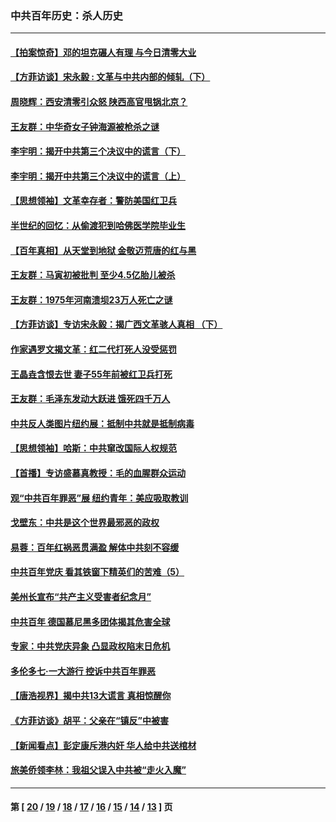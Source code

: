 ### 中共百年历史：杀人历史
---
#### [【拍案惊奇】邓的坦克碾人有理 与今日清零大业](../../pages/nf1176106/n13729574.md?10150430) 
#### [【方菲访谈】宋永毅 : 文革与中共内部的倾轧（下）](../../pages/nf1176106/n13486836.md?10150430) 
#### [周晓辉：西安清零引众怒 陕西高官甩锅北京？](../../pages/nf1176106/n13484627.md?10150430) 
#### [王友群：中华奇女子钟海源被枪杀之谜](../../pages/nf1176106/n13430555.md?10150430) 
#### [李宇明：揭开中共第三个决议中的谎言（下）](../../pages/nf1176106/n13389389.md?10150430) 
#### [李宇明：揭开中共第三个决议中的谎言（上）](../../pages/nf1176106/n13388697.md?10150430) 
#### [【思想领袖】文革幸存者：警防美国红卫兵](../../pages/nf1176106/n13339289.md?10150430) 
#### [半世纪的回忆：从偷渡犯到哈佛医学院毕业生](../../pages/nf1176106/n13345328.md?10150430) 
#### [【百年真相】从天堂到地狱 金敬迈荒唐的红与黑](../../pages/nf1176106/n13336995.md?10150430) 
#### [王友群：马寅初被批判 至少4.5亿胎儿被杀](../../pages/nf1176106/n13260313.md?10150430) 
#### [王友群：1975年河南溃坝23万人死亡之谜](../../pages/nf1176106/n13231576.md?10150430) 
#### [【方菲访谈】专访宋永毅：揭广西文革骇人真相 （下）](../../pages/nf1176106/n13209074.md?10150430) 
#### [作家遇罗文揭文革：红二代打死人没受惩罚](../../pages/nf1176106/n13205254.md?10150430) 
#### [王晶垚含恨去世 妻子55年前被红卫兵打死](../../pages/nf1176106/n13203590.md?10150430) 
#### [王友群：毛泽东发动大跃进 饿死四千万人](../../pages/nf1176106/n13177158.md?10150430) 
#### [中共反人类图片纽约展：抵制中共就是抵制病毒](../../pages/nf1176106/n13115371.md?10150430) 
#### [【思想领袖】哈斯：中共窜改国际人权规范](../../pages/nf1176106/n13053647.md?10150430) 
#### [【首播】专访盛慕真教授：毛的血腥群众运动](../../pages/nf1176106/n13091782.md?10150430) 
#### [观“中共百年罪恶”展 纽约青年：美应吸取教训](../../pages/nf1176106/n13085246.md?10150430) 
#### [戈壁东：中共是这个世界最邪恶的政权](../../pages/nf1176106/n13085641.md?10150430) 
#### [易蓉：百年红祸恶贯满盈 解体中共刻不容缓](../../pages/nf1176106/n13084455.md?10150430) 
#### [中共百年党庆 看其铁窗下精英们的苦难（5）](../../pages/nf1176106/n13076766.md?10150430) 
#### [美州长宣布“共产主义受害者纪念月”](../../pages/nf1176106/n13074024.md?10150430) 
#### [中共百年 德国慕尼黑多团体揭其危害全球](../../pages/nf1176106/n13068873.md?10150430) 
#### [专家：中共党庆异象 凸显政权陷末日危机](../../pages/nf1176106/n13067084.md?10150430) 
#### [多伦多七·一大游行 控诉中共百年罪恶](../../pages/nf1176106/n13062043.md?10150430) 
#### [【唐浩视界】揭中共13大谎言 真相惊醒你](../../pages/nf1176106/n13065208.md?10150430) 
#### [《方菲访谈》胡平：父亲在“镇反”中被害](../../pages/nf1176106/n13064114.md?10150430) 
#### [【新闻看点】彭定康斥港内奸 华人给中共送棺材](../../pages/nf1176106/n13064230.md?10150430) 
#### [旅美侨领李林：我祖父误入中共被“走火入魔”](../../pages/nf1176106/n13062777.md?10150430) 

---
#### 第 [ [20](./20.md?10150430) / [19](./19.md?10150430) / [18](./18.md?10150430) / [17](./17.md?10150430) / [16](./16.md?10150430) / [15](./15.md?10150430) / [14](./14.md?10150430) / [13](./13.md?10150430) ] 页
